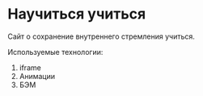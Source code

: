 

# Научиться учиться


Сайт о сохранение внутреннего стремления учиться.

Используемые технологии:

1. iframe
2. Анимации
3. БЭМ
